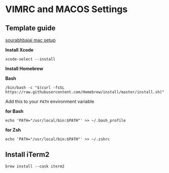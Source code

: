 # VIMRC and MACOS Settings

## Template guide

[sourabhbajaj mac setup](https://sourabhbajaj.com/mac-setup/)

**Install Xcode**
```
xcode-select --install
```

**Install Homebrew**

**Bash**
```
/bin/bash -c "$(curl -fsSL https://raw.githubusercontent.com/Homebrew/install/master/install.sh)"
```

Add this to your `PATH` environment variable

**for Bash**

``` 
echo 'PATH="/usr/local/bin:$PATH"' >> ~/.bash_profile
```

**for Zsh**

```
echo 'PATH="/usr/local/bin:$PATH"' >> ~/.zshrc
```

## Install iTerm2

```
brew install --cask iterm2
```

